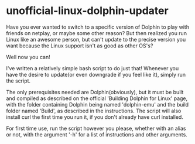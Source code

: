 # unofficial-linux-dolphin-updater
Have you ever wanted to switch to a specific version of Dolphin to play with friends on netplay, or maybe some other reason? But then realized you run Linux like an awesome person, but can't update to the precise version you want because the Linux support isn't as good as other OS's?

Well now you can!

I've written a relatively simple bash script to do just that! Whenever you have the desire to update(or even downgrade if you feel like it), simply run the script.

The only prerequisites needed are Dolphin(obviously), but it must be built and compiled as described on the official 'Building Dolphin for Linux' page, with the folder containing Dolphin being named 'dolphin-emu' and the build folder named 'Build', as described in the instructions. The script will also install curl the first time you run it, if you don't already have curl installed.

For first time use, run the script however you please, whether with an alias or not, with the argument '-h' for a list of instructions and other arguments.
